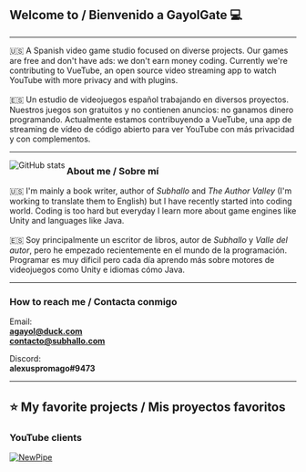 ## Welcome to / Bienvenido a GayolGate 💻

<hr>
🇺🇸 A Spanish video game studio focused on diverse projects. Our games are free and don't have ads: we don't earn money coding. Currently we're contributing to VueTube, an open source video streaming app to watch YouTube with more privacy and with plugins. <br />
<br />
🇪🇸 Un estudio de videojuegos español trabajando en diversos proyectos. Nuestros juegos son gratuitos y no contienen anuncios: no ganamos dinero programando. Actualmente estamos contribuyendo a VueTube, una app de streaming de vídeo de código abierto para ver YouTube con más privacidad y con complementos.
<hr>

<image align="left" alt="GitHub stats" src="https://github-readme-stats.vercel.app/api?username=GayolGate&count_private=true&show_icons=true&theme=swift&custom_title=Stats / Estadísticas&border_radius=20&include_all_commits=true">

### About me / Sobre mí
  
🇺🇸 I'm mainly a book writer, author of *Subhallo* and *The Author Valley* (I'm working to translate them to English) but I have recently started into coding world. Coding is too hard but everyday I learn more about game engines like Unity and languages like Java.<br />
<br />
🇪🇸 Soy principalmente un escritor de libros, autor de *Subhallo* y *Valle del autor*, pero he empezado recientemente en el mundo de la programación. Programar es muy díficil pero cada día aprendo más sobre motores de videojuegos como Unity e idiomas cómo Java.<br/>
<hr>

### How to reach me / Contacta conmigo

Email:<br />
**agayol@duck.com**<br />
**contacto@subhallo.com**<br />
  
Discord:<br />
**alexuspromago#9473**<br />

<hr>

## ⭐️ My favorite projects / Mis proyectos favoritos

  ### YouTube clients
  
  [![NewPipe](https://github-readme-stats.vercel.app/api/pin/?username=TeamNewpipe&repo=Newpipe)](https://github.com/TeamNewPipe/NewPipe/)
